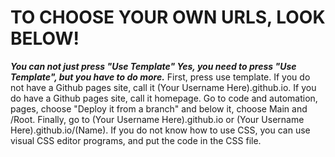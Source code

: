 # TO CHOOSE YOUR OWN URLS, LOOK BELOW!
***You can not just press "Use Template"
Yes, you need to press "Use Template", but you have to do more.***
First, press use template.
If you do not have a Github pages site, call it (Your Username Here).github.io.
If you do have a Github pages site, call it homepage.
Go to code and automation, pages, choose "Deploy it from a branch" and below it, choose Main and /Root.
Finally, go to (Your Username Here).github.io or (Your Username Here).github.io/(Name).
If you do not know how to use CSS, you can use visual CSS editor programs, and put the code in the CSS file.
